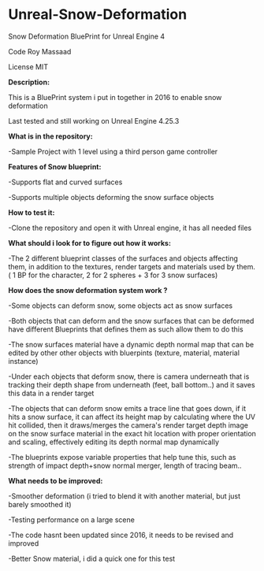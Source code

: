 # Unreal-Snow-Deformation
Snow Deformation BluePrint for Unreal Engine 4

Code Roy Massaad

License MIT 


**Description:**

This is a BluePrint system i put in together in 2016 to enable snow deformation

Last tested and still working on Unreal Engine 4.25.3


**What is in the repository:**

-Sample Project with 1 level using a third person game controller


**Features of Snow blueprint:**

-Supports flat and curved surfaces

-Supports multiple objects deforming the snow surface objects



**How to test it:**

-Clone the repository and open it with Unreal engine, it has all needed files


**What should i look for to figure out how it works:**

-The 2 different blueprint classes of the surfaces and objects affecting them, in addition to the textures, render targets and materials used by them. ( 1 BP for the character, 2 for 2 spheres + 3 for 3 snow surfaces)


**How does the snow deformation system work ?**

-Some objects can deform snow, some objects act as snow surfaces 

-Both objects that can deform and the snow surfaces that can be deformed have different Blueprints that defines them as such allow them to do this

-The snow surfaces material have a dynamic depth normal map that can be edited by other other objects with bluerpints (texture, material, material instance)

-Under each objects that deform snow, there is camera underneath that is tracking their depth shape from underneath (feet, ball bottom..) and it saves this data in a render target

-The objects that can deform snow emits a trace line that goes down, if it hits a snow surface, it can affect its height map by calculating where the UV hit collided, then it draws/merges the camera's render target depth image on the snow surface material in the exact hit location with proper orientation and scaling, effectively editing its depth normal map dynamically

-The blueprints expose variable properties that help tune this, such as strength of impact depth+snow normal merger, length of tracing beam..


**What needs to be improved:**

-Smoother deformation (i tried to blend it with another material, but just barely smoothed it)

-Testing performance on a large scene

-The code hasnt been updated since 2016, it needs to be revised and improved

-Better Snow material, i did a quick one for this test










